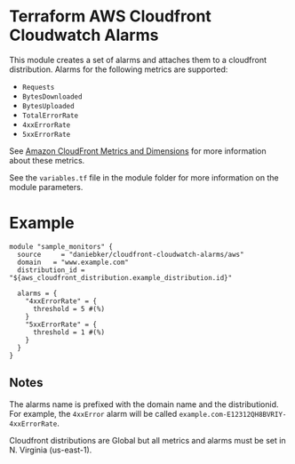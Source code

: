 # Terraform AWS Cloudfront Cloudwatch Alarms

This module creates a set of alarms and attaches them to a cloudfront distribution. Alarms for the following metrics are supported:

* `Requests`
* `BytesDownloaded`
* `BytesUploaded`
* `TotalErrorRate`
* `4xxErrorRate`
* `5xxErrorRate`


See [Amazon CloudFront Metrics and Dimensions](https://docs.aws.amazon.com/AmazonCloudWatch/latest/monitoring/cf-metricscollected.html) for more information about these metrics.

See the `variables.tf` file in the module folder for more information on the module parameters.

# Example

```hcl
module "sample_monitors" {
  source     = "daniebker/cloudfront-cloudwatch-alarms/aws"
  domain   = "www.example.com"
  distribution_id = "${aws_cloudfront_distribution.example_distribution.id}"

  alarms = {
    "4xxErrorRate" = {
      threshold = 5 #(%)
    }
    "5xxErrorRate" = {
      threshold = 1 #(%)
    }
  }
}
``` 

## Notes

The alarms name is prefixed with the domain name and the distributionid. For example, the `4xxError` alarm will be called `example.com-E12312QH8BVRIY-4xxErrorRate`.

Cloudfront distributions are Global but all metrics and alarms must be set in N. Virginia (us-east-1).
